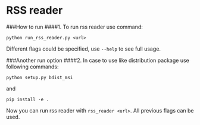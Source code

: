 # RSS reader

###How to run
####1. To run rss reader use command: 

    python run_rss_reader.py <url>

Different flags could be specified, use `--help` to see full usage.

###Another run option
####2. In case to use like distribution package use following commands:
   
    python setup.py bdist_msi  

and 

    pip install -e .

Now you can run rss reader with `rss_reader <url>`. All previous flags can be used.





